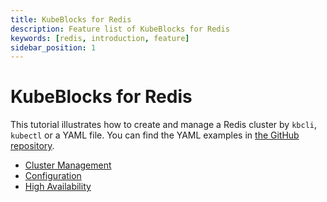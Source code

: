 ```yaml
---
title: KubeBlocks for Redis
description: Feature list of KubeBlocks for Redis
keywords: [redis, introduction, feature]
sidebar_position: 1
---
```


# KubeBlocks for Redis

This tutorial illustrates how to create and manage a Redis cluster by `kbcli`, `kubectl` or a YAML file. You can find the YAML examples in [the GitHub repository](https://github.com/apecloud/kubeblocks-addons/tree/main/examples/redis).

* [Cluster Management](./cluster-management/create-and-connect-a-redis-cluster.md)
* [Configuration](./configuration/configuration.md)
* [High Availability](./high-availability/high-availability.md)
